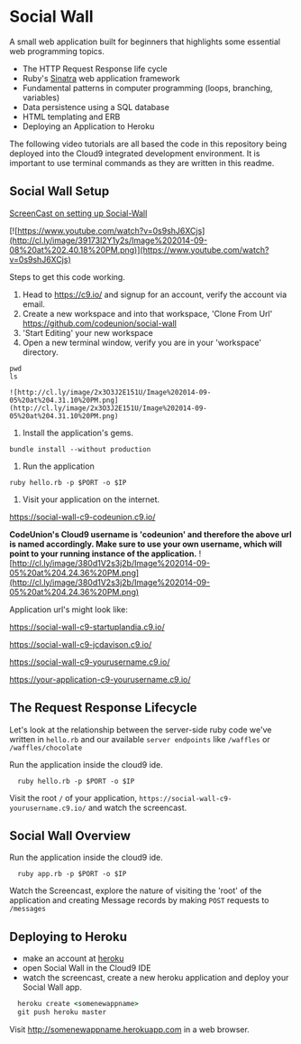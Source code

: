 # Social Wall

A small web application built for beginners that highlights some essential web programming topics.

- The HTTP Request Response life cycle
- Ruby's [Sinatra][sinatra] web application framework
- Fundamental patterns in computer programming (loops, branching, variables)
- Data persistence using a SQL database
- HTML templating and ERB
- Deploying an Application to Heroku

The following video tutorials are all based the code in this repository being deployed into the Cloud9 integrated development environment.  It is important to use terminal commands as they are written in this readme.  

## Social Wall Setup

[ScreenCast on setting up Social-Wall][social wall screencast]

[![https://www.youtube.com/watch?v=0s9shJ6XCjs](http://cl.ly/image/39173l2Y1y2s/Image%202014-09-08%20at%202.40.18%20PM.png)](https://www.youtube.com/watch?v=0s9shJ6XCjs)

Steps to get this code working.

1. Head to https://c9.io/ and signup for an account, verify the account via email.
1. Create a new workspace and into that workspace, 'Clone From Url' https://github.com/codeunion/social-wall
1. 'Start Editing' your new workspace
1. Open a new terminal window, verify you are in your 'workspace' directory.
  ```
  pwd
  ls
  ```
    ![http://cl.ly/image/2x3O3J2E151U/Image%202014-09-05%20at%204.31.10%20PM.png](http://cl.ly/image/2x3O3J2E151U/Image%202014-09-05%20at%204.31.10%20PM.png)

1. Install the application's gems.

  ```
  bundle install --without production
  ```
1. Run the application

  ```
  ruby hello.rb -p $PORT -o $IP
  ```
1. Visit your application on the internet.

  https://social-wall-c9-codeunion.c9.io/

  **CodeUnion's Cloud9 username is 'codeunion' and therefore the above url is named accordingly.  Make sure to use your own username, which will point to your running instance of the application.**
    ![http://cl.ly/image/380d1V2s3j2b/Image%202014-09-05%20at%204.24.36%20PM.png](http://cl.ly/image/380d1V2s3j2b/Image%202014-09-05%20at%204.24.36%20PM.png)

  Application url's might look like:

  https://social-wall-c9-startuplandia.c9.io/

  https://social-wall-c9-jcdavison.c9.io/

  https://social-wall-c9-yourusername.c9.io/

  https://your-application-c9-yourusername.c9.io/


## The Request Response Lifecycle

Let's look at the relationship between the server-side ruby code we've written in `hello.rb` and our available `server endpoints` like `/waffles` or `/waffles/chocolate`

Run the application inside the cloud9 ide.

```shell
  ruby hello.rb -p $PORT -o $IP
```

Visit the root `/` of your application, `https://social-wall-c9-yourusername.c9.io/` and watch the screencast.


## Social Wall Overview

Run the application inside the cloud9 ide.

```shell
  ruby app.rb -p $PORT -o $IP
```

Watch the Screencast, explore the nature of visiting the 'root' of the application and creating Message records by making `POST` requests to `/messages`

## Deploying to Heroku

- make an account at [heroku][heroku]
- open Social Wall in the Cloud9 IDE
- watch the screencast, create a new heroku application and deploy your Social Wall app.

```ruby
  heroku create <somenewappname>
  git push heroku master
```

Visit http://somenewappname.herokuapp.com in a web browser.


[sinatra]:http://www.sinatrarb.com/
[social wall screencast]:https://www.youtube.com/watch?v=0s9shJ6XCjs
[heroku]:https://www.heroku.com/
